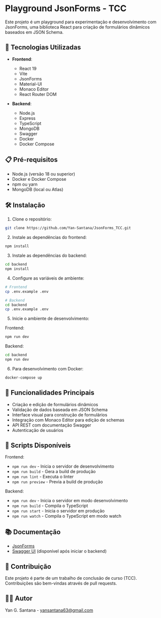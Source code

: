# Playground JsonForms - TCC

Este projeto é um playground para experimentação e desenvolvimento com JsonForms, uma biblioteca React para criação de formulários dinâmicos baseados em JSON Schema.

## 🚀 Tecnologias Utilizadas

- **Frontend**:

  - React 19
  - Vite
  - JsonForms
  - Material-UI
  - Monaco Editor
  - React Router DOM

- **Backend**:
  - Node.js
  - Express
  - TypeScript
  - MongoDB
  - Swagger
  - Docker
  - Docker Compose

## 📋 Pré-requisitos

- Node.js (versão 18 ou superior)
- Docker e Docker Compose
- npm ou yarn
- MongoDB (local ou Atlas)

## 🛠️ Instalação

1. Clone o repositório:

```bash
git clone https://github.com/Yan-Santana/JsonForms_TCC.git
```

2. Instale as dependências do frontend:

```bash
npm install
```

3. Instale as dependências do backend:

```bash
cd backend
npm install
```

4. Configure as variáveis de ambiente:

```bash
# Frontend
cp .env.example .env

# Backend
cd backend
cp .env.example .env
```

5. Inicie o ambiente de desenvolvimento:

Frontend:

```bash
npm run dev
```

Backend:

```bash
cd backend
npm run dev
```

6. Para desenvolvimento com Docker:

```bash
docker-compose up
```

## 📝 Funcionalidades Principais

- Criação e edição de formulários dinâmicos
- Validação de dados baseada em JSON Schema
- Interface visual para construção de formulários
- Integração com Monaco Editor para edição de schemas
- API REST com documentação Swagger
- Autenticação de usuários

## 🧪 Scripts Disponíveis

Frontend:

- `npm run dev` - Inicia o servidor de desenvolvimento
- `npm run build` - Gera a build de produção
- `npm run lint` - Executa o linter
- `npm run preview` - Previa a build de produção

Backend:

- `npm run dev` - Inicia o servidor em modo desenvolvimento
- `npm run build` - Compila o TypeScript
- `npm run start` - Inicia o servidor em produção
- `npm run watch` - Compila o TypeScript em modo watch

## 📚 Documentação

- [JsonForms](https://jsonforms.io/)
- [Swagger UI](http://localhost:3001/api-docs) (disponível após iniciar o backend)

## 🤝 Contribuição

Este projeto é parte de um trabalho de conclusão de curso (TCC). Contribuições são bem-vindas através de pull requests.

## 👨‍💻 Autor

Yan G. Santana - yansantana63@gmail.com

